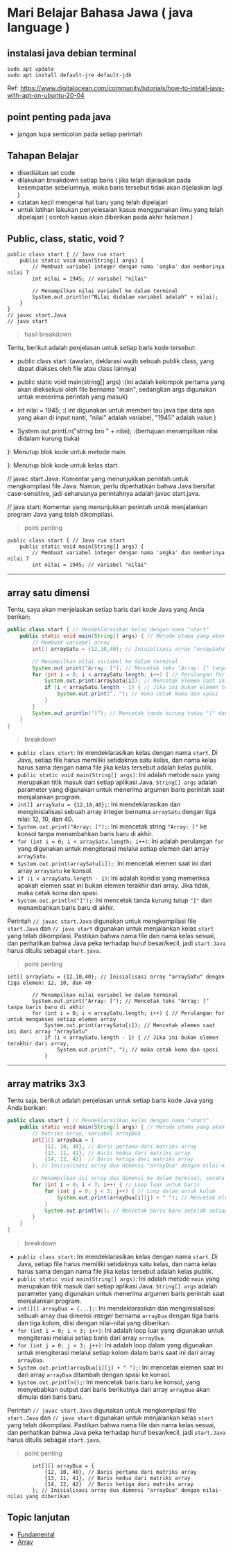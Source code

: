# Mari Belajar Bahasa Jawa ( java language )


## instalasi java debian terminal

```
sudo apt update
sudo apt install default-jre default-jdk
```

Ref: https://www.digitalocean.com/community/tutorials/how-to-install-java-with-apt-on-ubuntu-20-04

## point penting pada java 
- jangan lupa semicolon pada setiap perintah

## Tahapan Belajar
- disediakan set code 
- dilakukan breakdown setiap baris ( jika telah dijelaskan pada kesempatan sebelumnya, maka baris tersebut tidak akan dijelaskan lagi )
- catatan kecil mengenai hal baru yang telah dipelajari
- untuk latihan lakukan penyelesaian kasus menggunakan ilmu yang telah dipelajari ( contoh kasus akan diberikan pada akhir halaman )

## Public, class, static, void ?

```
public class start { // Java run start
    public static void main(String[] args) {
        // Membuat variabel integer dengan nama 'angka' dan memberinya nilai 7
        int nilai = 1945; // variabel "nilai"

        // Menampilkan nilai variabel ke dalam terminal
        System.out.println("Nilai didalam variabel adalah" + nilai);
    }
}
// javac start.Java
// java start
```

> hasil breakdown 

Tentu, berikut adalah penjelasan untuk setiap baris kode tersebut:

- public class start :(awalan, deklarasi wajib sebuah publik class, yang dapat diakses oleh file atau class lainnya)

- public static void main(string[] args) :(ini adalah kelompok pertama yang akan dieksekusi oleh file bernama "main", sedangkan args digunakan untuk menerima perintah yang masuk)

- int nilai = 1945; :( int digunakan untuk memberi tau java tipe data apa yang akan di input nanti, "nilai" adalah variabel, "1945" adalah value )

- System.out.printLn("string bro " + nilai); :(bertujuan menampilkan nilai didalam kurung buka)

}: Menutup blok kode untuk metode main.

}: Menutup blok kode untuk kelas start.

// javac start.Java: Komentar yang menunjukkan perintah untuk mengkompilasi file Java. Namun, perlu diperhatikan bahwa Java bersifat case-sensitive, jadi seharusnya perintahnya adalah javac start.java.

// java start: Komentar yang menunjukkan perintah untuk menjalankan program Java yang telah dikompilasi.

> point penting

```
public class start { // Java run start
    public static void main(String[] args) {
        // Membuat variabel integer dengan nama 'angka' dan memberinya nilai 7
        int nilai = 1945; // variabel "nilai"
```




---


## array satu dimensi 

Tentu, saya akan menjelaskan setiap baris dari kode Java yang Anda berikan:

```java
public class start { // Mendeklarasikan kelas dengan nama "start"
    public static void main(String[] args) { // Metode utama yang akan dijalankan oleh JVM (Java Virtual Machine)
        // Membuat variabel array
        int[] arraySatu = {12,10,40}; // Inisialisasi array "arraySatu" dengan tiga elemen: 12, 10, dan 40

        // Menampilkan nilai variabel ke dalam terminal
        System.out.print("Array: ["); // Mencetak teks "Array: [" tanpa baris baru di akhir
        for (int i = 0; i < arraySatu.length; i++) { // Perulangan for untuk mengakses setiap elemen array
            System.out.print(arraySatu[i]); // Mencetak elemen saat ini dari array "arraySatu"
            if (i < arraySatu.length - 1) { // Jika ini bukan elemen terakhir dari array,
                System.out.print(", "); // maka cetak koma dan spasi
            }
        }
        System.out.println("]"); // Mencetak tanda kurung tutup "]" dan baris baru
    }
}
```

> breakdown

- `public class start`: Ini mendeklarasikan kelas dengan nama `start`. Di Java, setiap file harus memiliki setidaknya satu kelas, dan nama kelas harus sama dengan nama file jika kelas tersebut adalah kelas publik.
- `public static void main(String[] args)`: Ini adalah metode `main` yang merupakan titik masuk dari setiap aplikasi Java. `String[] args` adalah parameter yang digunakan untuk menerima argumen baris perintah saat menjalankan program.
- `int[] arraySatu = {12,10,40};`: Ini mendeklarasikan dan menginisialisasi sebuah array integer bernama `arraySatu` dengan tiga nilai: 12, 10, dan 40.
- `System.out.print("Array: [");`: Ini mencetak string `"Array: ["` ke konsol tanpa menambahkan baris baru di akhir.
- `for (int i = 0; i < arraySatu.length; i++)`: Ini adalah perulangan `for` yang digunakan untuk mengiterasi melalui setiap elemen dari array `arraySatu`.
- `System.out.print(arraySatu[i]);`: Ini mencetak elemen saat ini dari array `arraySatu` ke konsol.
- `if (i < arraySatu.length - 1)`: Ini adalah kondisi yang memeriksa apakah elemen saat ini bukan elemen terakhir dari array. Jika tidak, maka cetak koma dan spasi.
- `System.out.println("]");`: Ini mencetak tanda kurung tutup `"]"` dan menambahkan baris baru di akhir.

Perintah `// javac start.Java` digunakan untuk mengkompilasi file `start.Java` dan `// java start` digunakan untuk menjalankan kelas `start` yang telah dikompilasi. Pastikan bahwa nama file dan nama kelas sesuai, dan perhatikan bahwa Java peka terhadap huruf besar/kecil, jadi `start.Java` harus ditulis sebagai `start.java`.


> point penting 

```
int[] arraySatu = {12,10,40}; // Inisialisasi array "arraySatu" dengan tiga elemen: 12, 10, dan 40

        // Menampilkan nilai variabel ke dalam terminal
        System.out.print("Array: ["); // Mencetak teks "Array: [" tanpa baris baru di akhir
        for (int i = 0; i < arraySatu.length; i++) { // Perulangan for untuk mengakses setiap elemen array
            System.out.print(arraySatu[i]); // Mencetak elemen saat ini dari array "arraySatu"
            if (i < arraySatu.length - 1) { // Jika ini bukan elemen terakhir dari array,
                System.out.print(", "); // maka cetak koma dan spasi
            }
```

--- 

## array matriks 3x3

Tentu saja, berikut adalah penjelasan untuk setiap baris kode Java yang Anda berikan:

```java
public class start { // Mendeklarasikan kelas dengan nama "start"
    public static void main(String[] args) { // Metode utama yang akan dijalankan oleh JVM (Java Virtual Machine)
        // Matriks array, variabel arrayDua
        int[][] arrayDua = {
            {12, 10, 40}, // Baris pertama dari matriks array
            {13, 11, 41}, // Baris kedua dari matriks array
            {14, 12, 42}  // Baris ketiga dari matriks array
        }; // Inisialisasi array dua dimensi "arrayDua" dengan nilai-nilai yang diberikan

        // Menampilkan isi array dua dimensi ke dalam terminal, secara manual
        for (int i = 0; i < 3; i++) { // Loop luar untuk baris
            for (int j = 0; j < 3; j++) { // Loop dalam untuk kolom
                System.out.print(arrayDua[i][j] + " "); // Mencetak elemen array dua dimensi
            }
            System.out.println(); // Mencetak baris baru setelah setiap baris dari matriks
        }
    }
}
```

> breakdown 
- `public class start`: Ini mendeklarasikan kelas dengan nama `start`. Di Java, setiap file harus memiliki setidaknya satu kelas, dan nama kelas harus sama dengan nama file jika kelas tersebut adalah kelas publik.
- `public static void main(String[] args)`: Ini adalah metode `main` yang merupakan titik masuk dari setiap aplikasi Java. `String[] args` adalah parameter yang digunakan untuk menerima argumen baris perintah saat menjalankan program.
- `int[][] arrayDua = {...};`: Ini mendeklarasikan dan menginisialisasi sebuah array dua dimensi integer bernama `arrayDua` dengan tiga baris dan tiga kolom, diisi dengan nilai-nilai yang diberikan.
- `for (int i = 0; i < 3; i++)`: Ini adalah loop luar yang digunakan untuk mengiterasi melalui setiap baris dari array `arrayDua`.
- `for (int j = 0; j < 3; j++)`: Ini adalah loop dalam yang digunakan untuk mengiterasi melalui setiap kolom dalam baris saat ini dari array `arrayDua`.
- `System.out.print(arrayDua[i][j] + " ");`: Ini mencetak elemen saat ini dari array `arrayDua` ditambah dengan spasi ke konsol.
- `System.out.println();`: Ini mencetak baris baru ke konsol, yang menyebabkan output dari baris berikutnya dari array `arrayDua` akan dimulai dari baris baru.

Perintah `// javac start.Java` digunakan untuk mengkompilasi file `start.Java` dan `// java start` digunakan untuk menjalankan kelas `start` yang telah dikompilasi. Pastikan bahwa nama file dan nama kelas sesuai, dan perhatikan bahwa Java peka terhadap huruf besar/kecil, jadi `start.Java` harus ditulis sebagai `start.java`.

> point penting 

```
        int[][] arrayDua = {
            {12, 10, 40}, // Baris pertama dari matriks array
            {13, 11, 41}, // Baris kedua dari matriks array
            {14, 12, 42}  // Baris ketiga dari matriks array
        }; // Inisialisasi array dua dimensi "arrayDua" dengan nilai-nilai yang diberikan
```

## Topic lanjutan 

- [Fundamental](./fundamental-java.md)
- [Array](./array-java.md)

